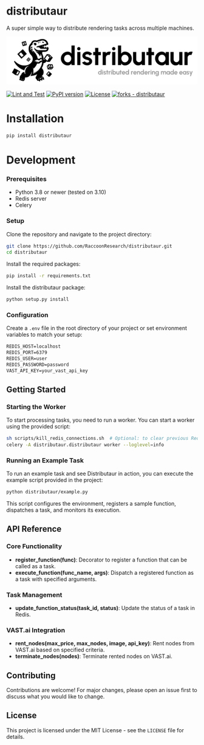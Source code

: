 # distributaur <a href="https://discord.gg/JMfbmHdPNB"><img style="float: right" src="https://dcbadge.vercel.app/api/server/JMfbmHdPNB" alt=""></a> <a href="https://github.com/RaccoonResearch/distributaur/stargazers"><img style="float: right; padding: 5px;" src="https://img.shields.io/github/stars/RaccoonResearch/distributaur?style=social" alt=""></a>

A super simple way to distribute rendering tasks across multiple machines.

<img src="docs/assets/banner.png">

[![Lint and Test](https://github.com/RaccoonResearch/distributaur/actions/workflows/test.yml/badge.svg)](https://github.com/RaccoonResearch/distributaur/actions/workflows/test.yml)
[![PyPI version](https://badge.fury.io/py/distributaur.svg)](https://badge.fury.io/py/distributaur)
[![License](https://img.shields.io/badge/License-MIT-blue)](https://github.com/RaccoonResearch/distributaur/blob/main/LICENSE)
[![forks - distributaur](https://img.shields.io/github/forks/RaccoonResearch/distributaur?style=social)](https://github.com/RaccoonResearch/distributaur)

# Installation

```bash
pip install distributaur
```

# Development

### Prerequisites

- Python 3.8 or newer (tested on 3.10)
- Redis server
- Celery

### Setup

Clone the repository and navigate to the project directory:

```bash
git clone https://github.com/RaccoonResearch/distributaur.git
cd distributaur
```

Install the required packages:

```bash
pip install -r requirements.txt
```

Install the distributaur package:

```bash
python setup.py install
```

### Configuration

Create a `.env` file in the root directory of your project or set environment variables to match your setup:

```plaintext
REDIS_HOST=localhost
REDIS_PORT=6379
REDIS_USER=user
REDIS_PASSWORD=password
VAST_API_KEY=your_vast_api_key
```

## Getting Started

### Starting the Worker

To start processing tasks, you need to run a worker. You can start a worker using the provided script:

```bash
sh scripts/kill_redis_connections.sh  # Optional: to clear previous Redis connections
celery -A distributaur.distributaur worker --loglevel=info
```

### Running an Example Task

To run an example task and see Distributaur in action, you can execute the example script provided in the project:

```bash
python distributaur/example.py
```

This script configures the environment, registers a sample function, dispatches a task, and monitors its execution.

## API Reference

### Core Functionality

- **register_function(func)**: Decorator to register a function that can be called as a task.
- **execute_function(func_name, args)**: Dispatch a registered function as a task with specified arguments.

### Task Management

- **update_function_status(task_id, status)**: Update the status of a task in Redis.

### VAST.ai Integration

- **rent_nodes(max_price, max_nodes, image, api_key)**: Rent nodes from VAST.ai based on specified criteria.
- **terminate_nodes(nodes)**: Terminate rented nodes on VAST.ai.

## Contributing

Contributions are welcome! For major changes, please open an issue first to discuss what you would like to change.

## License

This project is licensed under the MIT License - see the `LICENSE` file for details.